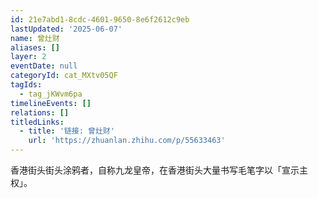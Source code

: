 ```yaml
---
id: 21e7abd1-8cdc-4601-9650-8e6f2612c9eb
lastUpdated: '2025-06-07'
name: 曾灶财
aliases: []
layer: 2
eventDate: null
categoryId: cat_MXtv05QF
tagIds:
  - tag_jKWvm6pa
timelineEvents: []
relations: []
titledLinks:
  - title: '链接: 曾灶财'
    url: 'https://zhuanlan.zhihu.com/p/55633463'
---
```

香港街头街头涂鸦者，自称九龙皇帝，在香港街头大量书写毛笔字以「宣示主权」。
